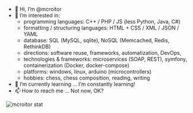 - 👋 Hi, I’m @mcroitor
- 👀 I’m interested in:
  - programming languages: C++ / PHP / JS (less Python, Java, C#)
  - formatting / structuring languages: HTML + CSS / XML / JSON / YAML
  - database: SQL (MySQL, sqlite), NoSQL (Memcached, Redis, RethinkDB)
  - directions: software reuse, frameworks, automatization, DevOps, 
  - technologies & frameworks: microservices (SOAP, REST), symfony, containerization (Docker, docker-compose)
  - platforms: windows, linux, arduino (microcontrollers)
  - hobbies: chess, chess composition, reading, writing
- 🌱 I’m currently learning ... I’m constantly learning!
- 📫 How to reach me ... Not now, OK?

![mcroitor stat](https://github-readme-stats.vercel.app/api?username=mcroitor&count_private=true&show_icons=true "mcroitor stat")
<!---
mcroitor/mcroitor is a ✨ special ✨ repository because its `README.md` (this file) appears on your GitHub profile.
You can click the Preview link to take a look at your changes.
--->
